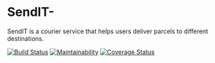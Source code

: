 # SendIT-

SendIT is a courier service that helps users deliver parcels to different destinations.

[![Build Status](https://travis-ci.org/makozi/SendIT-.svg?branch=master)](https://travis-ci.org/makozi/SendIT-)
[![Maintainability](https://api.codeclimate.com/v1/badges/63f711c24faa8fad342f/maintainability)](https://codeclimate.com/github/makozi/SendIT-/maintainability)
[![Coverage Status](https://coveralls.io/repos/github/makozi/SendIT-/badge.svg?branch=master)](https://coveralls.io/github/makozi/SendIT-?branch=master)
